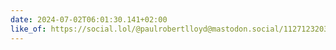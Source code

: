 ```yaml
---
date: 2024-07-02T06:01:30.141+02:00
like_of: https://social.lol/@paulrobertlloyd@mastodon.social/112712320309476625
---
```

